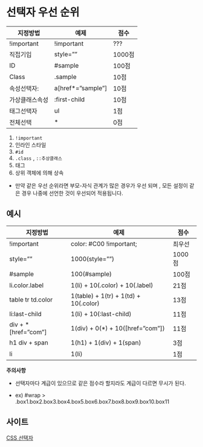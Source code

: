 # 선택자 우선 순위

|지정방법	|예제	|점수|
|----------|-------|---|
|!important	|!important	|???|
|직접기입|	style=””	|1000점|
|ID	|#sample|	100점|
|Class	|.sample|	10점|
|속성선택자:	|a[href*=”sample”]|	10점|
|가상클래스속성	|:first-child|	10점|
|태그선택자	|ul|	1점|
|전체선택	|*|	0점|

1. `!important`
1. 인라인 스타일
1. `#id`
1. `.class` , `::추상클래스`
1. 태그 
1. 상위 객체에 의해 상속 

- 만약 같은 우선 순위라면 부모-자식 관계가 많은 경우가 우선 되며 , 모든 설정이 같은 경우 나중에 선언한 것이 우선되어 적용됩니다.

## 예시

|지정방법	|예제	|점수|
|----------|-------|----|
|!important	|color: #C00 !important;	|최우선|
|style=””	|1000(style=””)|	1000점|
|#sample	|100(#sample)|	100점|
|li.color.label	|1(li) + 10(.color) + 10(.label)|	21점|
|table tr td.color	|1(table) + 1(tr) +  1(td) + 10(.color)|	13점|
|li:last-child	|1(li) + 10(:last-child)|	11점|
|div + *[href=”com”]	|1(div) + 0(*) + 10([href=”com”])	|11점|
|h1 div + span	|1(h1) + 1(div) + 1(span)	|3점|
|li	|1(li)	|1점|

**주의사항**

- 선택자마다 계급이 있으므로 같은 점수라 할지라도 계급이 다르면 무시가 된다.

- ex) #wrap > .box1.box2.box3.box4.box5.box6.box7.box8.box9.box10.box11

## 사이트

[CSS 선택자](http://www.nextree.co.kr/p8468/)